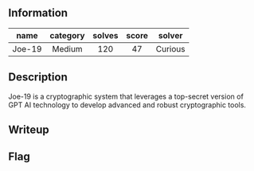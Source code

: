 ## Information
|  name  | category | solves | score | solver  |
|:------:|:--------:|:------:|:-----:|:-------:|
| Joe-19 |  Medium  |  120   |  47   | Curious |

## Description
Joe-19 is a cryptographic system that leverages a top-secret version of GPT AI technology to develop advanced and robust cryptographic tools.

## Writeup


## Flag
